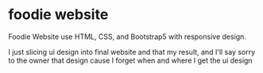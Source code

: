 # foodie website
Foodie Website use HTML, CSS, and Bootstrap5 with responsive design.

I just slicing ui design into final website and that my result, and I'll say sorry to the owner that design cause I forget when and where I get the ui design
